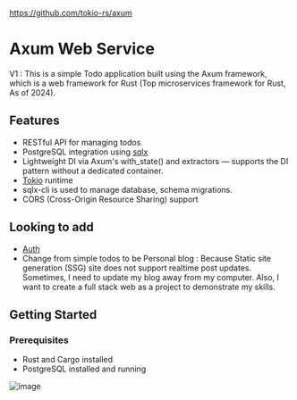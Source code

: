 <https://github.com/tokio-rs/axum>
# Axum Web Service

V1 : This is a simple Todo application built using the Axum framework, which is a web framework for Rust (Top microservices framework for Rust, As of 2024).

## Features

- RESTful API for managing todos
- PostgreSQL integration using [sqlx](https://github.com/launchbadge/sqlx)
- Lightweight DI via Axum's with_state() and extractors — supports the DI pattern without a dedicated container.
- [Tokio](https://github.com/tokio-rs/tokio) runtime
- sqlx-cli is used to manage database, schema migrations.
- CORS (Cross-Origin Resource Sharing) support

## Looking to add

- [Auth](https://github.com/tokio-rs/axum/tree/master/examples/auth)
- Change from simple todos to be Personal blog : Because Static site generation (SSG) site does not support realtime post updates. Sometimes, I need to update my blog away from my computer. Also, I want to create a full stack web as a project to demonstrate my skills.

## Getting Started

### Prerequisites

- Rust and Cargo installed
- PostgreSQL installed and running

![image](https://github.com/boraxpr/rust_axum_service/assets/43258373/83b5ddd3-bd5a-484b-81d5-7e17551b56ea)


